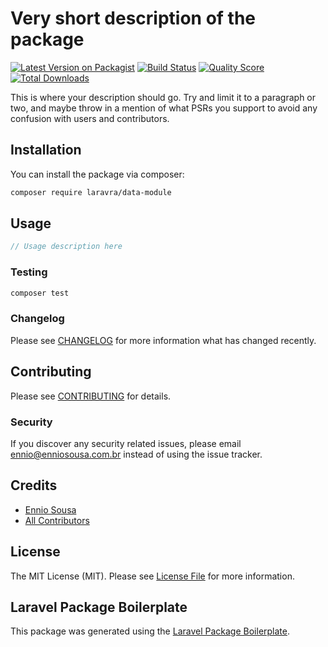 # Very short description of the package

[![Latest Version on Packagist](https://img.shields.io/packagist/v/laravra/data-module.svg?style=flat-square)](https://packagist.org/packages/laravra/data-module)
[![Build Status](https://img.shields.io/travis/laravra/data-module/master.svg?style=flat-square)](https://travis-ci.org/laravra/data-module)
[![Quality Score](https://img.shields.io/scrutinizer/g/laravra/data-module.svg?style=flat-square)](https://scrutinizer-ci.com/g/laravra/data-module)
[![Total Downloads](https://img.shields.io/packagist/dt/laravra/data-module.svg?style=flat-square)](https://packagist.org/packages/laravra/data-module)

This is where your description should go. Try and limit it to a paragraph or two, and maybe throw in a mention of what PSRs you support to avoid any confusion with users and contributors.

## Installation

You can install the package via composer:

```bash
composer require laravra/data-module
```

## Usage

``` php
// Usage description here
```

### Testing

``` bash
composer test
```

### Changelog

Please see [CHANGELOG](CHANGELOG.md) for more information what has changed recently.

## Contributing

Please see [CONTRIBUTING](CONTRIBUTING.md) for details.

### Security

If you discover any security related issues, please email ennio@enniosousa.com.br instead of using the issue tracker.

## Credits

- [Ennio Sousa](https://github.com/laravra)
- [All Contributors](../../contributors)

## License

The MIT License (MIT). Please see [License File](LICENSE.md) for more information.

## Laravel Package Boilerplate

This package was generated using the [Laravel Package Boilerplate](https://laravelpackageboilerplate.com).
